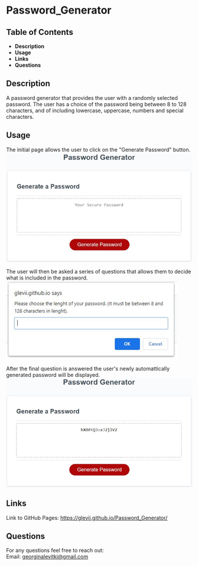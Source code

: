 # Password_Generator


## Table of Contents

- **Description**
- **Usage**
- **Links**
- **Questions**


## Description

A password generator that provides the user with a randomly selected password. The user has a choice of the password being between 8 to 128 characters, and of including lowercase, uppercase, numbers and special characters.


## Usage

The initial page allows the user to click on the "Generate Password" button.
![Introduction](https://raw.githubusercontent.com/glevii/Password_Generator/main/Images/intro-page.JPG) <br>

The user will then be asked a series of questions that allows them to decide what is included in the password.
![First Question](https://raw.githubusercontent.com/glevii/Password_Generator/main/Images/first-prompt.JPG)  <br>

After the final question is answered the user's newly automattically generated password will be displayed.
![Generated Password](https://raw.githubusercontent.com/glevii/Password_Generator/main/Images/password-generated.JPG) <br>

## Links

Link to GitHub Pages: <https://glevii.github.io/Password_Generator/>


## Questions

For any questions feel free to reach out: <br>
Email: <georginalevitki@gmail.com>
